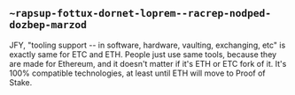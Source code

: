 ## `~rapsup-fottux-dornet-loprem--racrep-nodped-dozbep-marzod`
JFY, "tooling support -- in software, hardware, vaulting, exchanging, etc" is exactly same for ETC and ETH. People just use same tools, because they are made for Ethereum, and it doesn't matter if it's ETH or ETC fork of it. It's 100% compatible technologies, at least until ETH will move to Proof of Stake.